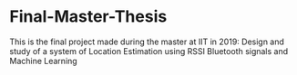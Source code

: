 # Final-Master-Thesis
This is the final project made during the master at IIT in 2019: Design and study of a system of Location Estimation using RSSI Bluetooth signals and Machine Learning
